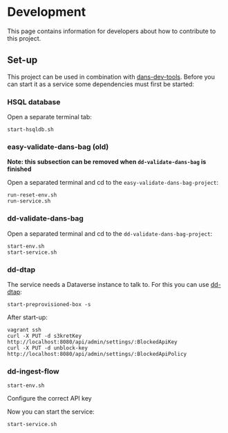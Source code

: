 Development
===========
This page contains information for developers about how to contribute to this project.

Set-up
------
This project can be used in combination with  [dans-dev-tools](https://github.com/DANS-KNAW/dans-dev-tools#dans-dev-tools). Before you can start it as a service
some dependencies must first be started:

### HSQL database

Open a separate terminal tab:
```commandline
start-hsqldb.sh
```

### easy-validate-dans-bag (old)

**Note: this subsection can be removed when `dd-validate-dans-bag` is finished**

Open a separated terminal and cd to the `easy-validate-dans-bag-project`:

```commandline
run-reset-env.sh
run-service.sh
```

### dd-validate-dans-bag

Open a separated terminal and cd to the `dd-validate-dans-bag-project`:

```commandline
start-env.sh
start-service.sh
```

### dd-dtap
The service needs a Dataverse instance to talk to. For this you can use [dd-dtap](https://github.com/DANS-KNAW/dd-dtap): 

```commandline
start-preprovisioned-box -s
```

After start-up:
```commandline
vagrant ssh
curl -X PUT -d s3kretKey http://localhost:8080/api/admin/settings/:BlockedApiKey
curl -X PUT -d unblock-key http://localhost:8080/api/admin/settings/:BlockedApiPolicy
```

### dd-ingest-flow
```commandline
start-env.sh
```
Configure the correct API key

Now you can start the service:
```commandline
start-service.sh
```
